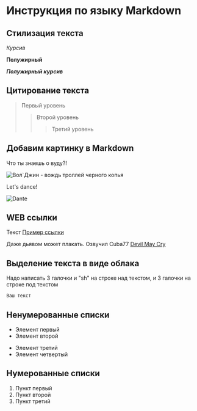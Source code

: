 # Инструкция по языку Markdown

## Стилизация текста

*Курсив*

**Полужирный**

**_Полужирный курсив_**

## Цитирование текста

> Первый уровень
>> Второй уровень
>>> Третий уровень

## Добавим картинку в Markdown

Что ты знаешь о вуду?!

![Вол`Джин - вождь троллей черного копья](og_og_14728348662472358001.jpg)

Let's dance!

![Dante](Dante.jpg)

## WEB ссылки

Текст [Пример ссылки](ссылка "Всплывающая подсказка")

Даже дьявом может плакать. Озвучил Cuba77 [Devil May Cry](https://video.sibnet.ru/video1276689-Devil_May_Cry__01_of_12___Cuba77_/ "Devil May Cry/Cuba77/")

## Выделение текста в виде облака

Надо написать 3 галочки и "sh" на строке над текстом, и 3 галочки на строке под текстом
```sh
Ваш текст
```
## Ненумерованные списки

* Элемент первый
* Элемент второй
+ Элемент третий
+ Элемент четвертый

## Нумерованные списки

1. Пункт первый
2. Пункт второй
3. Пункт третий
